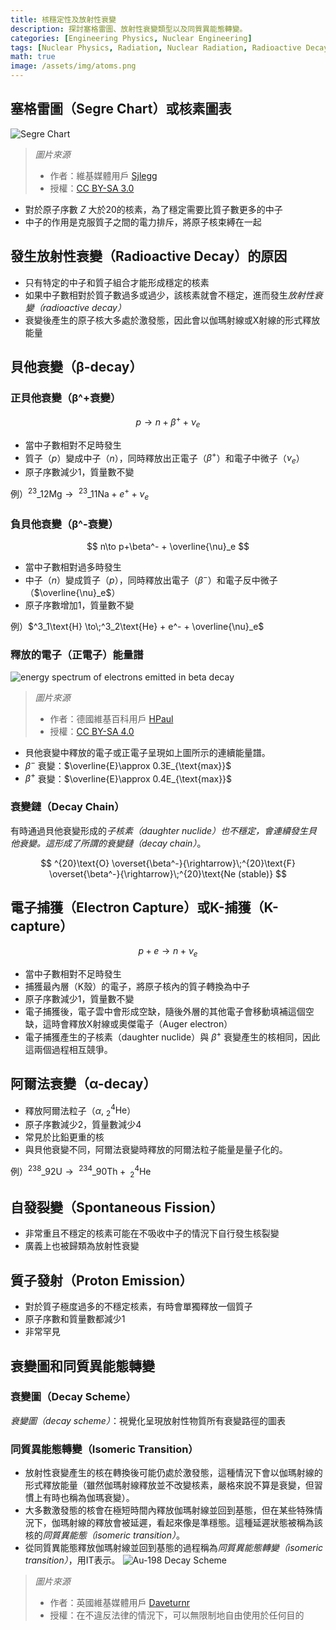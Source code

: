 ```yaml
---
title: 核穩定性及放射性衰變
description: 探討塞格雷圖、放射性衰變類型以及同質異能態轉變。
categories: [Engineering Physics, Nuclear Engineering]
tags: [Nuclear Physics, Radiation, Nuclear Radiation, Radioactive Decay]
math: true
image: /assets/img/atoms.png
---
```

## 塞格雷圖（Segre Chart）或核素圖表
![Segre Chart](https://upload.wikimedia.org/wikipedia/commons/c/c4/Table_isotopes_en.svg)
> *圖片來源*
> - 作者：維基媒體用戶 [Sjlegg](https://commons.wikimedia.org/wiki/User:Sjlegg)
> - 授權：[CC BY-SA 3.0](https://creativecommons.org/licenses/by-sa/3.0/deed.en)

- 對於原子序數 $Z$ 大於20的核素，為了穩定需要比質子數更多的中子
- 中子的作用是克服質子之間的電力排斥，將原子核束縛在一起

## 發生放射性衰變（Radioactive Decay）的原因
- 只有特定的中子和質子組合才能形成穩定的核素
- 如果中子數相對於質子數過多或過少，該核素就會不穩定，進而發生*放射性衰變（radioactive decay）*
- 衰變後產生的原子核大多處於激發態，因此會以伽瑪射線或X射線的形式釋放能量

## 貝他衰變（β-decay）
### 正貝他衰變（β^+衰變）

 $$p \to n+\beta^+ +\nu_e$$
 
- 當中子數相對不足時發生
- 質子（$p$）變成中子（$n$），同時釋放出正電子（$\beta^+$）和電子中微子（$\nu_e$）
- 原子序數減少1，質量數不變

例）$^{23}\_{12}\text{Mg} \to\;^{23}\_{11}\text{Na} + e^+ + \nu_e$

### 負貝他衰變（β^-衰變）

$$ n\to p+\beta^- + \overline{\nu}_e $$

- 當中子數相對過多時發生
- 中子（$n$）變成質子（$p$），同時釋放出電子（$\beta^-$）和電子反中微子（$\overline{\nu}_e$）
- 原子序數增加1，質量數不變

例）$^3_1\text{H} \to\;^3_2\text{He} + e^- + \overline{\nu}_e$

### 釋放的電子（正電子）能量譜
![energy spectrum of electrons emitted in beta decay](https://upload.wikimedia.org/wikipedia/commons/e/e6/Beta_spectrum_of_RaE.jpg)
> *圖片來源*
> - 作者：德國維基百科用戶 [HPaul](https://de.wikipedia.org/wiki/Benutzer:HPaul)
> - 授權：[CC BY-SA 4.0](https://creativecommons.org/licenses/by-sa/4.0/deed.en)

- 貝他衰變中釋放的電子或正電子呈現如上圖所示的連續能量譜。
- $\beta^-$ 衰變：$\overline{E}\approx 0.3E_{\text{max}}$
- $\beta^+$ 衰變：$\overline{E}\approx 0.4E_{\text{max}}$

### 衰變鏈（Decay Chain）
有時通過貝他衰變形成的*子核素（daughter nuclide）*也不穩定，會連續發生貝他衰變。這形成了所謂的*衰變鏈（decay chain）*。

$$ ^{20}\text{O} \overset{\beta^-}{\rightarrow}\;^{20}\text{F} \overset{\beta^-}{\rightarrow}\;^{20}\text{Ne (stable)} $$ 

## 電子捕獲（Electron Capture）或K-捕獲（K-capture）

$$ p + e \to n + \nu_e $$

- 當中子數相對不足時發生
- 捕獲最內層（K殼）的電子，將原子核內的質子轉換為中子
- 原子序數減少1，質量數不變
- 電子捕獲後，電子雲中會形成空缺，隨後外層的其他電子會移動填補這個空缺，這時會釋放X射線或奧傑電子（Auger electron）
- 電子捕獲產生的子核素（daughter nuclide）與 $\beta^+$ 衰變產生的核相同，因此這兩個過程相互競爭。

## 阿爾法衰變（α-decay）
- 釋放阿爾法粒子（$\alpha$, $^4_2\text{He}$）
- 原子序數減少2，質量數減少4
- 常見於比鉛更重的核
- 與貝他衰變不同，阿爾法衰變時釋放的阿爾法粒子能量是量子化的。

例）$^{238}\_{92}\text{U} \to\;^{234}\_{90}\text{Th} +\; ^4_2\text{He}$

## 自發裂變（Spontaneous Fission）
- 非常重且不穩定的核素可能在不吸收中子的情況下自行發生核裂變
- 廣義上也被歸類為放射性衰變

## 質子發射（Proton Emission）
- 對於質子極度過多的不穩定核素，有時會單獨釋放一個質子
- 原子序數和質量數都減少1
- 非常罕見

## 衰變圖和同質異能態轉變
### 衰變圖（Decay Scheme）
*衰變圖（decay scheme）*：視覺化呈現放射性物質所有衰變路徑的圖表

### 同質異能態轉變（Isomeric Transition）
- 放射性衰變產生的核在轉換後可能仍處於激發態，這種情況下會以伽瑪射線的形式釋放能量（雖然伽瑪射線釋放並不改變核素，嚴格來說不算是衰變，但習慣上有時也稱為伽瑪衰變）。
- 大多數激發態的核會在極短時間內釋放伽瑪射線並回到基態，但在某些特殊情況下，伽瑪射線的釋放會被延遲，看起來像是準穩態。這種延遲狀態被稱為該核的*同質異能態（isomeric transition）*。
- 從同質異能態釋放伽瑪射線並回到基態的過程稱為*同質異能態轉變（isomeric transition）*，用IT表示。
![Au-198 Decay Scheme](https://upload.wikimedia.org/wikipedia/commons/0/04/Au-198_Decay_Scheme.svg)
> *圖片來源*
> - 作者：英國維基媒體用戶 [Daveturnr](https://commons.wikimedia.org/wiki/User:Daveturnr)
> - 授權：在不違反法律的情況下，可以無限制地自由使用於任何目的
